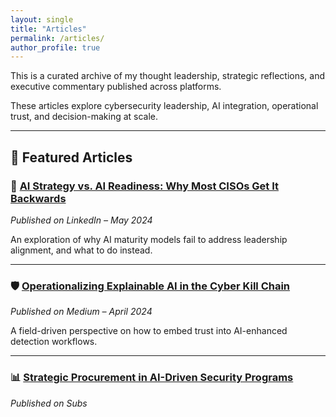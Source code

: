 ```yaml
---
layout: single
title: "Articles"
permalink: /articles/
author_profile: true
---
```


This is a curated archive of my thought leadership, strategic reflections, and executive commentary published across platforms.

These articles explore cybersecurity leadership, AI integration, operational trust, and decision-making at scale.

---

## 🔗 Featured Articles

### 🧠 [AI Strategy vs. AI Readiness: Why Most CISOs Get It Backwards](https://www.linkedin.com/pulse/ai-strategy-vs-readiness-christopher-nott/)
*Published on LinkedIn – May 2024*

An exploration of why AI maturity models fail to address leadership alignment, and what to do instead.

---

### 🛡 [Operationalizing Explainable AI in the Cyber Kill Chain](https://medium.com/@cyberdoc88/operationalizing-xai-in-threat-hunting-2f8cdeae7a88)
*Published on Medium – April 2024*

A field-driven perspective on how to embed trust into AI-enhanced detection workflows.

---

### 📊 [Strategic Procurement in AI-Driven Security Programs](https://substack.com/@cybersecstrategy/posts/strategic-procurement-in-ai)
*Published on Subs*
